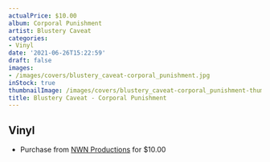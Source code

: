 ```yaml
---
actualPrice: $10.00
album: Corporal Punishment
artist: Blustery Caveat
categories:
- Vinyl
date: '2021-06-26T15:22:59'
draft: false
images:
- /images/covers/blustery_caveat-corporal_punishment.jpg
inStock: true
thumbnailImage: /images/covers/blustery_caveat-corporal_punishment-thumb.jpg
title: Blustery Caveat - Corporal Punishment
---
```


## Vinyl
* Purchase from [NWN Productions](http://shop.nwnprod.com/index.php?route=product/product&path=76&product_id=295&sort=pd.name&order=ASC) for $10.00
